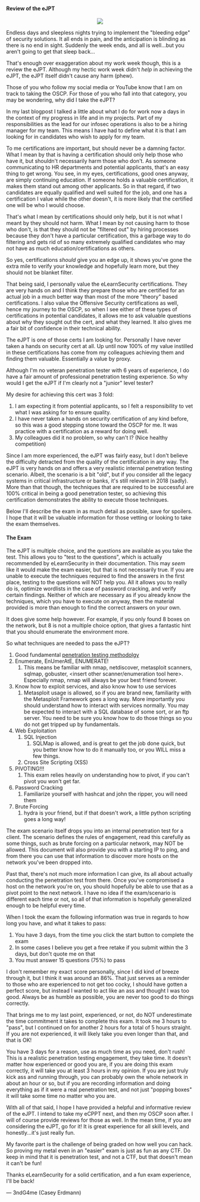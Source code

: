 #### Review of the eJPT

<p align="center">
<img src="https://drd2shbp62i2h.cloudfront.net/com/assets/images/certification/ejpt_certificate_sm.png"/>
</p>



Endless days and sleepless nights trying to implement the "bleeding edge" of security solutions. It all ends in pain, and the anticipation is blinding as there is no end in sight. Suddenly the week ends, and all is well...but you aren't going to get that sleep back...

That's enough over exaggeration about my work week though, this is a review the eJPT. Although my hectic work week didn't *help* in achieving the eJPT, the eJPT itself didn't cause any harm (phew).



Those of you who follow my social media or YouTube know that I am on track to taking the OSCP. For those of you who fall into that category, you may be wondering, why did I take the eJPT?



In my last blogpost I talked a little about what I do for work now a days in the context of my progress in life and in my projects. Part of my responsibilities as the lead for our infosec operations is also to be a hiring manager for my team. This means I have had to define what it is that I am looking for in candidates who wish to apply for my team.



To me certifications are important, but should never be a damning factor. What I mean by that is having a certification should only help those who have it, but shouldn't necessarily  harm those who don't. As someone communicating to HR departments and potential applicants, that's an easy thing to get wrong. You see, in my eyes, certifications, good ones anyway, are simply continuing education. If someone holds a valuable certification, it makes them stand out among other applicants. So in that regard, if two candidates are equally qualified and well suited for the job, and one has a certification I value while the other doesn't, it is more likely that the certified one will be who I would choose. 



That's what I mean by certifications should only help, but it is not what I meant by they should not harm. What I mean by not causing harm to those who don't, is that they should not be "filtered out" by hiring processes because they don't have a particular certification, this a garbage way to do filtering and gets rid of so many extremely qualified candidates who may not have as much education/certifications as others.



So yes, certifications *should* give you an edge up, it shows you've gone the extra mile to verify your knowledge and hopefully learn more, but they should not be blanket filter.



That being said, I personally value the eLearnSecurity certifications. They are very hands on and I think they prepare those who are certified for an actual job in a much better way than most of the more "theory" based certifications. I also value the Offensive Security certifications as well, hence my journey to the OSCP, so when I see either of these types of certifications in potential candidates, it allows me to ask valuable questions about why they sought out the cert, and what they learned. It also gives me a fair bit of confidence in their technical ability.



The eJPT is one of those certs I am looking for. Personally I have never taken a hands on security cert at all. Up until now 100% of my value instilled in these certifications has come from my colleagues achieving them and finding them valuable. Essentially a value by proxy.



Although I'm no veteran penetration tester with 6 years of experience, I do have a fair amount of professional penetration testing experience. So why would I get the eJPT if I'm clearly not a "junior" level tester?



My desire for achieving this cert was 3 fold:

1. I am expecting it from potential applicants, so I felt a responsibility to vet what I was asking for to ensure quality.
2. I have never taken a hands on security certification of any kind before, so this was a good stepping stone toward the OSCP for me. It was practice with a certification as a reward for doing well.
3. My colleagues did it no problem, so why can't I? (Nice healthy competition)



Since I am more experienced, the eJPT was fairly easy, but I don't believe the difficulty detracted from the quality of the certification in any way. The eJPT is very hands on and offers a very realistic internal penetration testing scenario. Albeit, the scenario is a bit "old", but if you consider all the legacy systems in critical infrastructure or banks, it's still relevant in 2018 (sadly). More than that though, the techniques that are required to be successful are 100% critical in being a good penetration tester, so achieving this certification demonstrates the ability to execute those techniques.



Below I'll describe the exam in as much detail as possible, save for spoilers. I hope that it will be valuable information for those vetting or looking to take the exam themselves.





#### The Exam



The eJPT is multiple choice, and the questions are available as you take the test. This allows you to "test to the questions", which is actually recommended by eLearnSecurity in their documentation. This may *seem* like it would make the exam easier, but that is not necessarily true. If you are unable to execute the techniques required to find the answers in the first place, testing to the questions will NOT help you. All it allows you to really do is, optimize wordlists in the case of password cracking, and verify certain findings. Neither of which are necessary as if you already know the techniques, which you have to execute on anyway, then the material provided is more than enough to find the correct answers on your own.



It does give some help however. For example, if you only found 8 boxes on the network, but 8 is not a multiple choice option, that gives a fantastic hint that you should enumerate the environment more.



So what techniques are needed to pass the eJPT?

1. Good fundamental [penetration testing methodolgy](https://blogs.sans.org/pen-testing/files/2017/12/PENT-PSTR-SANS18-BP-V1_web.pdf)
2. Enumerate, EnUmerAtE, ENUMERATE!
   1. This means be familiar with nmap, netdiscover, metasploit scanners, sqlmap, gobuster, <insert other scanner/enumeration tool here>. Especially nmap, nmap will always be your best friend forever.
3. Know how to exploit services, and also know how to use services
   1. Metasploit usage is allowed, so if you are brand new, familiarity with the Metasploit Framework goes a long way. More importantly you should understand how to interact with services normally. You may be expected to interact with a SQL database of some sort, or an ftp server. You need to be sure you know how to do those things so you do not get tripped up by fundamentals.
4. Web Exploitation
   1. SQL Injection
      1. SQLMap is allowed, and is great to get the job done quick, but you better know how to do it manually too, or you WILL miss a few things.
   2. Cross Site Scripting (XSS)
5. PIVOTING!!!
   1. This exam relies heavily on understanding how to pivot, if you can't pivot you won't get far.
6. Password Cracking
   1. Familiarize yourself with hashcat and john the ripper, you will need them
7. Brute Forcing
   1. hydra is your friend, but if that doesn't work, a little python scripting goes a long way!



The exam scenario itself drops you into an internal penetration test for a client. The scenario defines the rules of engagement, read this carefully as some things, such as brute forcing on a particular network, may NOT be allowed. This document will also provide you with a starting IP to ping, and from there you can use that information to discover more hosts on the network you've been dropped into.



Past that, there's not much more information I can give, its all about actually conducting the penetration test from there. Once you've compromised a host on the network you're on, you should hopefully be able to use that as a pivot point to the next network. I have no idea if the exam/scenario is different each time or not, so all of that information is hopefully generalized enough to be helpful every time.



When I took the exam the following information was true in regards to how long you have, and what it takes to pass:

1. You have 3 days, from the time you click the start button to complete the exam
2. In some cases I believe you get a free retake if you submit within the 3 days, but don't quote me on that
3. You must answer 15 questions (75%) to pass



I don't remember my exact score personally, since I did kind of breeze through it, but I think it was around an 86%. That just serves as a reminder to those who are experienced to not get too cocky, I should have gotten a perfect score, but instead I wanted to act like an ass and thought I was too good. Always be as humble as possible, you are never too good to do things correctly.



That brings me to my last point, experienced, or not, do NOT underestimate the time commitment it takes to complete this exam. It took me 3 hours to "pass", but I continued on for another 2 hours for a total of 5 hours straight. If you are not experienced, it will likely take you even longer than that, and that is OK!



You have 3 days for a reason, use as much time as you need, don't rush! This is a realistic penetration testing engagement, they take time. It doesn't matter how experienced or good you are, if you are doing this exam correctly, it will take you at least 3 hours in my opinion. If you are just truly kick ass and running through, you can probably own the whole network in about an hour or so, but if you are recording information and doing everything as if it were a real penetration test, and not just "popping boxes" it will take some time no matter who you are.



With all of that said, I hope I have provided a helpful and informative review of the eJPT. I intend to take my eCPPT next, and then my OSCP soon after. I will of course provide reviews for those as well. In the mean time, if you are considering the eJPT, go for it! It is great experience for all skill levels, and honestly...it's just really fun.



My favorite part is the challenge of being graded on how well you can hack. So proving my metal even in an "easier" exam is just as fun as any CTF. Do keep in mind that it is penetration test, and not a CTF, but that doesn't mean it can't be fun!



Thanks eLearnSecurity for a solid certification, and a fun exam experience, I'll be back!



— 3ndG4me (Casey Erdmann)
